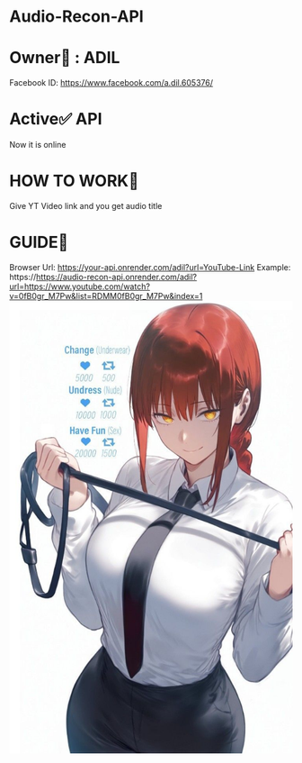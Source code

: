# Audio-Recon-API 
# Owner👑 : ADIL
Facebook ID: https://www.facebook.com/a.dil.605376/
# Active✅ API
Now it is online
# HOW TO WORK🌌
Give YT Video link and you get audio title
# GUIDE🚀
Browser Url: https://your-api.onrender.com/adil?url=YouTube-Link
Example: https://https://audio-recon-api.onrender.com/adil?url=https://www.youtube.com/watch?v=0fB0gr_M7Pw&list=RDMM0fB0gr_M7Pw&index=1
![Diagram](Image/image.png)
